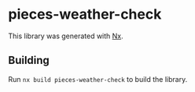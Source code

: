 # pieces-weather-check

This library was generated with [Nx](https://nx.dev).

## Building

Run `nx build pieces-weather-check` to build the library.
